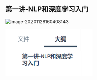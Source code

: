 ## 第一讲-NLP和深度学习入门

![image-20201128160408143](C:\Users\38004\AppData\Roaming\Typora\typora-user-images\image-20201128160408143.png)

![image-20201128160408143](./MyImages/image-20201128160408143.png)

